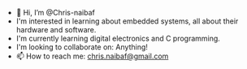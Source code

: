 - 👋 Hi, I’m @Chris-naibaf
- I'm interested in learning about embedded systems, all about their hardware and software.
- I'm currently learning digital electronics and C programming.
- I'm looking to collaborate on: Anything!
- 📫 How to reach me: chris.naibaf@gmail.com
